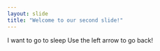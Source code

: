 ```yaml
---
layout: slide
title: "Welcome to our second slide!"
---
```

I want to go to sleep
Use the left arrow to go back!
